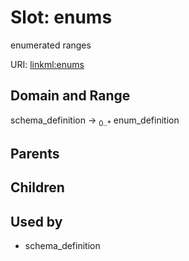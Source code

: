 
# Slot: enums


enumerated ranges

URI: [linkml:enums](https://w3id.org/linkml/enums)


## Domain and Range

schema_definition &#8594;  <sub>0..\*</sub> enum_definition

## Parents


## Children


## Used by

 * schema_definition
